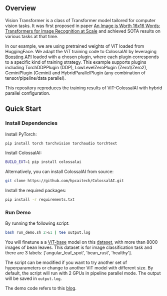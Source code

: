## Overview

Vision Transformer is a class of Transformer model tailored for computer vision tasks. It was first proposed in paper [An Image is Worth 16x16 Words: Transformers for Image Recognition at Scale](https://arxiv.org/abs/2010.11929) and achieved SOTA results on various tasks at that time.

In our example, we are using pretrained weights of ViT loaded from HuggingFace.
We adapt the ViT training code to ColossalAI by leveraging [Boosting API](https://colossalai.org/docs/basics/booster_api) loaded with a chosen plugin, where each plugin corresponds to a specific kind of training strategy. This example supports plugins including TorchDDPPlugin (DDP), LowLevelZeroPlugin (Zero1/Zero2), GeminiPlugin (Gemini) and HybridParallelPlugin (any combination of tensor/pipeline/data parallel).

This repository reproduces the training results of ViT-ColossalAI with hybrid parallel configuration.
## Quick Start
### Install Dependencies
Install PyTorch:
```bash
pip install torch torchvision torchaudio torchtext
```
Install ColossalAI:
```bash
BUILD_EXT=1 pip install colossalai
```
Alternatively, you can install ColossalAI from source:
```bash
git clone https://github.com/hpcaitech/ColossalAI.git
```
Install the required packages:
```bash
pip install -r requirements.txt
```
### Run Demo
By running the following script:
```bash
bash run_demo.sh 2>&1 | tee output.log
```
You will finetune a a [ViT-base](https://huggingface.co/google/vit-base-patch16-224) model on this [dataset](https://huggingface.co/datasets/beans), with more than 8000 images of bean leaves. This dataset is for image classification task and there are 3 labels: ['angular_leaf_spot', 'bean_rust', 'healthy'].

The script can be modified if you want to try another set of hyperparameters or change to another ViT model with different size. By default, the script will run with 2 GPUs in pipeline parallel mode. The output will be saved in `output.log`.

The demo code refers to this [blog](https://huggingface.co/blog/fine-tune-vit).